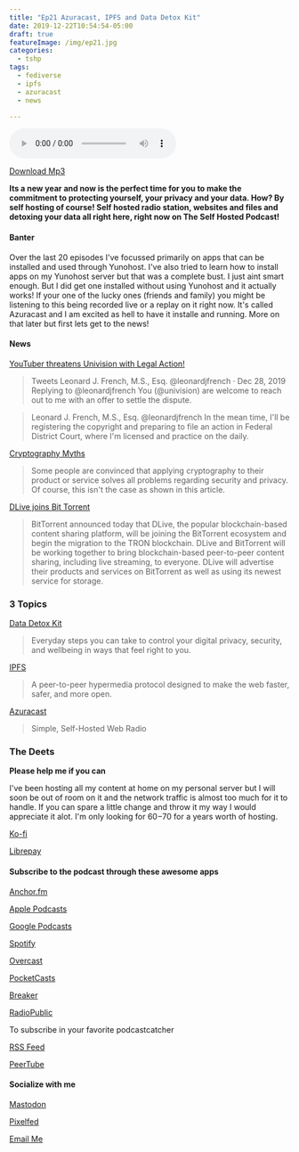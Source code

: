 ```yaml
---
title: "Ep21 Azuracast, IPFS and Data Detox Kit"
date: 2019-12-22T10:54:54-05:00
draft: true
featureImage: /img/ep21.jpg 
categories:
  - tshp
tags:
  - fediverse
  - ipfs
  - azuracast
  - news

---
```


<audio controls>
    <source src="https://archive.org/download/tshp-Ep21/tshp-Ep21.mp3">
    </audio>

[Download Mp3](https://archive.org/download/tshp-Ep21/tshp-Ep21.mp3) 

**Its a new year and now is the perfect time for you to make the commitment to protecting yourself, your privacy and your data. How? By self hosting of course! Self hosted radio station, websites and files and detoxing your data all right here, right now on The Self Hosted Podcast!**

#### Banter
Over the last 20 episodes I've focussed primarily on apps that can be installed and used through Yunohost. I've also tried to learn how to install apps on my Yunohost server but that was a complete bust. I just aint smart enough. But I did get one installed without using Yunohost and it actually works! If your one of the lucky ones (friends and family) you might be listening to this being recorded live or a replay on it right now. It's called Azuracast and I am excited as hell to have it installe and running. More on that later but first lets get to the news!
#### News
[YouTuber threatens Univision with Legal Action!](https://reclaimthenet.org/leonard-french-univsion-dmca-copyright/)

>Tweets
Leonard J. French, M.S., Esq. @leonardjfrench
 · Dec 28, 2019
Replying to @leonardjfrench
You (@univision) are welcome to reach out to me with an offer to settle the dispute.

>Leonard J. French, M.S., Esq. @leonardjfrench
In the mean time, I'll be registering the copyright and preparing to file an action in Federal District Court, where I'm licensed and practice on the daily.

[Cryptography Myths](https://infosec-handbook.eu/blog/crypto-myths/)

>Some people are convinced that applying cryptography to their product or service solves all problems regarding security and privacy. Of course, this isn't the case as shown in this article.

[DLive joins Bit Torrent](https://community.dlive.tv/2019/12/30/dlive-joins-bittorrent-ecosystem-and-begins-migration-to-tron-blockchain/)

>BitTorrent announced today that DLive, the popular blockchain-based content sharing platform, will be joining the BitTorrent ecosystem and begin the migration to the TRON blockchain. DLive and BitTorrent will be working together to bring blockchain-based peer-to-peer content sharing, including live streaming, to everyone. DLive will advertise their products and services on BitTorrent as well as using its newest service for storage.
### 3 Topics
[Data Detox Kit](https://datadetoxkit.org/en/home)

>Everyday steps you can take to control your digital privacy, security, and wellbeing in ways that feel right to you.

[IPFS](https://ipfs.io)

>A peer-to-peer hypermedia protocol designed to make the web faster, safer, and more open.

[Azuracast](https://www.azuracast.com/)

>Simple, Self-Hosted Web Radio 

### The Deets
**Please help me if you can**

I've been hosting all my content at home on my personal server but I will soon be out of room on it and the network traffic is almost too much for it to handle. If you can spare a little change and throw it my way I would appreciate it alot. I'm only looking for $60-$70 for a years worth of hosting.

[Ko-fi](https://ko-fi.com/F2F212XG4)

[Librepay](https://liberapay.com/UnkleBonehead/donate) 
#### Subscribe to the podcast through these awesome apps
[Anchor.fm](https://anchor.fm/tshp) 

[Apple Podcasts](https://podcasts.apple.com/us/podcast/the-self-hosted-podcast/id1475373050?uo=4)

[Google Podcasts](https://www.google.com/podcasts?feed=aHR0cHM6Ly9hbmNob3IuZm0vcy9kMTY2MzljL3BvZGNhc3QvcnNz) 

[Spotify](https://open.spotify.com/show/74hCRKAt2WcjbUzaI2sEwS)

[Overcast](https://overcast.fm/itunes1475373050/the-self-hosted-podcast) 

[PocketCasts](https://pca.st/95Qa) 

[Breaker](https://www.breaker.audio/the-self-hosted-podcast) 

[RadioPublic](https://radiopublic.com/the-self-hosted-podcast-6pV35L)

To subscribe in your favorite podcastcatcher 

[RSS Feed](https://anchor.fm/s/d16639c/podcast/rss) 

[PeerTube](https://peertube.boneheadmedia.com) 

#### Socialize with me
[Mastodon](https://mastodon.social/@unklebonehead) 

[Pixelfed](https://pixelfed.social/unklebonehead) 

[Email Me](mailto:unklebonehead@nixnet.email) 